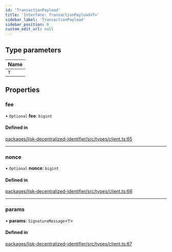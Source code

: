 ```yaml
---
id: 'TransactionPayload'
title: 'Interface: TransactionPayload<T>'
sidebar_label: 'TransactionPayload'
sidebar_position: 0
custom_edit_url: null
---
```


## Type parameters

| Name |
| :--- |
| `T`  |

## Properties

### fee

• `Optional` **fee**: `bigint`

#### Defined in

[packages/lisk-decentralized-identifier/src/types/client.ts:65](https://github.com/aldhosutra/lisk-did/blob/37c055c/packages/lisk-decentralized-identifier/src/types/client.ts#L65)

---

### nonce

• `Optional` **nonce**: `bigint`

#### Defined in

[packages/lisk-decentralized-identifier/src/types/client.ts:66](https://github.com/aldhosutra/lisk-did/blob/37c055c/packages/lisk-decentralized-identifier/src/types/client.ts#L66)

---

### params

• **params**: `SignatureMessage`<`T`\>

#### Defined in

[packages/lisk-decentralized-identifier/src/types/client.ts:67](https://github.com/aldhosutra/lisk-did/blob/37c055c/packages/lisk-decentralized-identifier/src/types/client.ts#L67)
